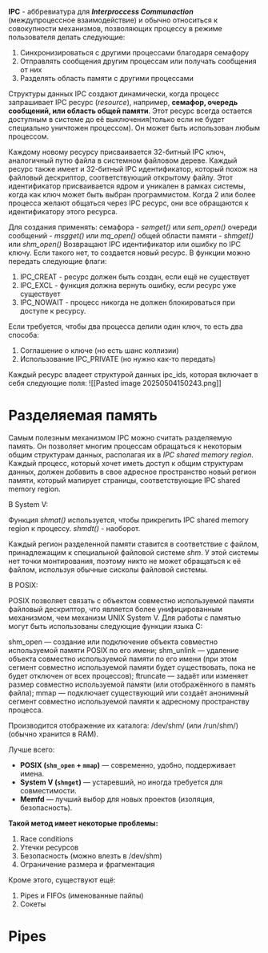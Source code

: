 **IPC** - аббревиатура для ***Interproccess Communaction*** (междупроцессное взаимодействие) и обычно относиться к совокупности механизмов, позволяющих процессу в режиме пользователя делать следующие:
1) Синхронизироваться с другими процессами благодаря семафору
2) Отправлять сообщения другим процессам или получать сообщения от них
3) Разделять область памяти с другими процессами

Структуры данных IPC создают динамически, когда процесс запрашивает IPC ресурс (*resource*), например, **семафор, очередь сообщений, или область общей памяти**. Этот ресурс всегда остается доступным в системе до её выключения(только если не будет специально уничтожен процессом). Он может быть использован любым процессом.

Каждому новому ресурсу присваивается 32-битный IPC ключ, аналогичный путю файла в системном файловом дереве. Каждый ресурс также имеет и 32-битный IPC идентификатор, который похож на файловый дескриптор, соответствующий открытому файлу. Этот идентификатор присваивается ядром и уникален в рамках системы, когда как ключ может быть выбран программистом. Когда 2 или более процесса желают общаться через IPC ресурс, они все обращаются к идентификатору этого ресурса. 

Для создания применять:
семафора - *semget()* или *sem_open()*
очереди сообщений - *msgget()* или *mq_open()*
общей области памяти - *shmget()* или *shm_open()*
Возвращают IPC идентификатор или ошибку по IPC ключу. Если такого нет, то создается новый ресурс. В функции можно передать следующие флаги:
1) IPC_CREAT - ресурс должен быть создан, если ещё не существует
2) IPC_EXCL - функция должна вернуть ошибку, если ресурс уже существует
3) IPC_NOWAIT - процесс никогда не должен блокироваться при доступе к ресурсу.

Если требуется, чтобы два процесса делили один ключ, то есть два способа:
1) Соглашение о ключе (но есть шанс коллизии)
2) Использование IPC_PRIVATE (но нужно как-то передать)

Каждый ресурс владеет структурой данных ipc_ids, которая включает в себя следующие поля:
![[Pasted image 20250504150243.png]]

# Разделяемая память

Самым полезным механизмом IPC можно считать разделяемую память. Он позволяет многим процессам обращаться к некоторым общим структурам данных, располагая их в *IPC shared memory region*. Каждый процесс, который хочет иметь доступ к общим структурам данных, должен добавить в свое адресное пространство новый регион памяти, который мапирует страницы, соответствующие IPC shared memory region.

В System V:

Функция *shmat()* используется, чтобы прикрепить IPC shared memory region к процессу. *shmdt()* - наоборот. 

Каждый регион разделенной памяти ставится в соответствие с файлом, принадлежащим к специальной файловой системе *shm*. У этой системы нет точки монтирования, поэтому никто не может обращаться к её файлом, используя обычные сисколы файловой системы.  

В POSIX:

POSIX позволяет связать с объектом совместно используемой памяти файловый дескриптор, что является более унифицированным механизмом, чем механизм UNIX System V. Для работы с памятью могут быть использованы следующие функции языка C:

shm_open — создание или подключение объекта совместно используемой памяти POSIX по его имени;
shm_unlink — удаление объекта совместно используемой памяти по его имени (при этом сегмент совместно используемой памяти будет существовать, пока не будет отключен от всех процессов);
ftruncate — задаёт или изменяет размер совместно используемой памяти (или отображённого в память файла);
mmap — подключает существующий или создаёт анонимный сегмент совместно используемой памяти к адресному пространству процесса.

Производится отображение их каталога: /dev/shm/ (или /run/shm/) (обычно хранится в RAM).

Лучше всего:
- **POSIX (`shm_open` + `mmap`)** — современно, удобно, поддерживает имена.
- **System V (`shmget`)** — устаревший, но иногда требуется для совместимости.
- **Memfd** — лучший выбор для новых проектов (изоляция, безопасность).

**Такой метод имеет некоторые проблемы:**
1) Race conditions
2) Утечки ресурсов
3) Безопасность (можно влезть в /dev/shm)
4) Ограничение размера и фрагментация

Кроме этого, существуют ещё:
1) Pipes и FIFOs (именованные пайпы)
2) Сокеты
# Pipes


